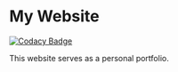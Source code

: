 # My Website
[![Codacy Badge](https://api.codacy.com/project/badge/Grade/8af6eb2391af41a3a67b344c7394f881)](https://www.codacy.com/manual/bolleyboll/bolleyboll.github.io?utm_source=github.com&amp;utm_medium=referral&amp;utm_content=bolleyboll/bolleyboll.github.io&amp;utm_campaign=Badge_Grade)

This website serves as a personal portfolio.
